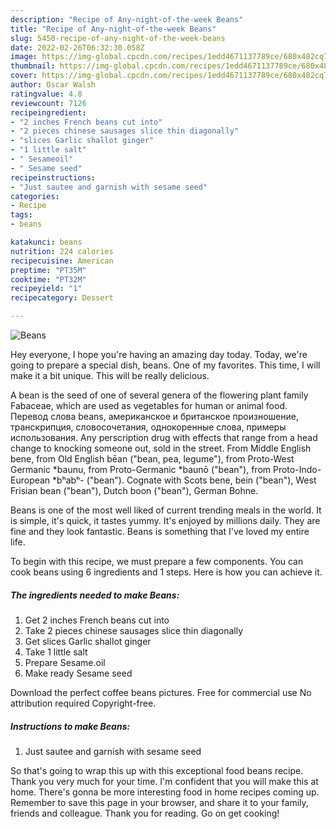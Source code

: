 ```yaml
---
description: "Recipe of Any-night-of-the-week Beans"
title: "Recipe of Any-night-of-the-week Beans"
slug: 5450-recipe-of-any-night-of-the-week-beans
date: 2022-02-26T06:32:30.058Z
image: https://img-global.cpcdn.com/recipes/1edd4671137789ce/680x482cq70/beans-recipe-main-photo.jpg
thumbnail: https://img-global.cpcdn.com/recipes/1edd4671137789ce/680x482cq70/beans-recipe-main-photo.jpg
cover: https://img-global.cpcdn.com/recipes/1edd4671137789ce/680x482cq70/beans-recipe-main-photo.jpg
author: Oscar Walsh
ratingvalue: 4.8
reviewcount: 7126
recipeingredient:
- "2 inches French beans cut into"
- "2 pieces chinese sausages slice thin diagonally"
- "slices Garlic shallot ginger"
- "1 little salt"
- " Sesameoil"
- " Sesame seed"
recipeinstructions:
- "Just sautee and garnish with sesame seed"
categories:
- Recipe
tags:
- beans

katakunci: beans 
nutrition: 224 calories
recipecuisine: American
preptime: "PT35M"
cooktime: "PT32M"
recipeyield: "1"
recipecategory: Dessert

---
```



![Beans](https://img-global.cpcdn.com/recipes/1edd4671137789ce/680x482cq70/beans-recipe-main-photo.jpg)

Hey everyone, I hope you're having an amazing day today. Today, we're going to prepare a special dish, beans. One of my favorites. This time, I will make it a bit unique. This will be really delicious.

A bean is the seed of one of several genera of the flowering plant family Fabaceae, which are used as vegetables for human or animal food. Перевод слова beans, американское и британское произношение, транскрипция, словосочетания, однокоренные слова, примеры использования. Any perscription drug with effects that range from a head change to knocking someone out, sold in the street. From Middle English bene, from Old English bēan (&#34;bean, pea, legume&#34;), from Proto-West Germanic *baunu, from Proto-Germanic *baunō (&#34;bean&#34;), from Proto-Indo-European *bʰabʰ- (&#34;bean&#34;). Cognate with Scots bene, bein (&#34;bean&#34;), West Frisian bean (&#34;bean&#34;), Dutch boon (&#34;bean&#34;), German Bohne.

Beans is one of the most well liked of current trending meals in the world. It is simple, it's quick, it tastes yummy. It's enjoyed by millions daily. They are fine and they look fantastic. Beans is something that I've loved my entire life.


To begin with this recipe, we must prepare a few components. You can cook beans using 6 ingredients and 1 steps. Here is how you can achieve it.

<!--inarticleads1-->

##### The ingredients needed to make Beans:

1. Get 2 inches French beans cut into
1. Take 2 pieces chinese sausages slice thin diagonally
1. Get slices Garlic shallot ginger
1. Take 1 little salt
1. Prepare  Sesame.oil
1. Make ready  Sesame seed


Download the perfect coffee beans pictures. Free for commercial use No attribution required Copyright-free. 

<!--inarticleads2-->

##### Instructions to make Beans:

1. Just sautee and garnish with sesame seed




So that's going to wrap this up with this exceptional food beans recipe. Thank you very much for your time. I'm confident that you will make this at home. There's gonna be more interesting food in home recipes coming up. Remember to save this page in your browser, and share it to your family, friends and colleague. Thank you for reading. Go on get cooking!
